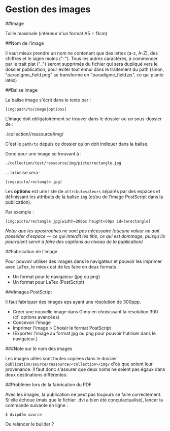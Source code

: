 # Gestion des images

##Image

Taille maximale (intérieur d'un format A5 = 11cm)

##Nom de l'image

Il vaut mieux prendre un nom ne contenant que des lettes (a-z, A-Z), des chiffres et le signe moins ("-"). Tous les autres caractères, à commencer par le trait plat ("_") seront supprimés du fichier qui sera dupliqué vers le dossier publication, pour éviter tout ennui dans le traitement du path (sinon, "paradigme_field.png" se transforme en "paradigme\_field.ps", ce qui plante latex)


##Balise image

La balise image s'écrit dans le texte par :

    [img:path/to/image|options]

L'image doit obligatoirement se trouver dans le dossier ou un sous-dossier de :

./collection/<collection>/ressource/img/
  
C'est le `path/to` depuis ce dossier qu'on doit indiquer dans la balise.

Donc pour une image se trouvant à&nbsp;:

    ./collection/test/ressource/img/picto/rectangle.jpg

… la balise sera&nbsp;:

    [img:picto/rectangle.jpg]

Les **options** est une liste de `attribut=valeurs` séparés par des espaces et définissant les attributs de la balise `img` (et/ou de l'image PostScript dans la publication).

Par exemple&nbsp;:

    [img:picto/rectangle.jpg|width=200px height=50px id=lerectangle]

*Noter que les apostrophes ne sont pas nécessaire (aucune valeur ne doit posséder d'espace — ce qui interdit les title, ce qui est dommage, puisqu'ils pourraient servir à faire des captions au niveau de la publication)*
  
##Fabrication de l'image

Pour pouvoir utiliser des images dans le navigateur et pouvoir les imprimer avec LaTex, le mieux est de les faire en deux formats&nbsp;:

* Un format pour le navigateur (jpg ou png)
* Un format pour LaTex (PostScript)

###Images PostScript

Il faut fabriquer des images eps ayant une résolution de 300ppp.

* Créer une nouvelle image dans Gimp en choisissant la résolution 300 (cf. options avancées)
* Concevoir l'image
* Imprimer l'image > Choisir le format PostScript
* (Exporter l'image au format jpg ou png pour pouvoir l'utiliser dans le navigateur.)

###Note sur le nom des images

Les images utiles sont toutes copiées dans le dossier `publication/source/ressource/<collection>/img/` d'où que soient leur provenance. Il faut donc s'assurer que deux noms ne soient pas égaux dans deux destinations différentes.

##Problème lors de la fabrication du PDF

Avec les images, la publication ne peut pas toujours se faire correctement. Si elle échoue (mais que le fichier .dvi a bien été conçu/actualisé), lancer la commande suivante en ligne :

    $ dvipdfm source

Ou relancer le builder ?